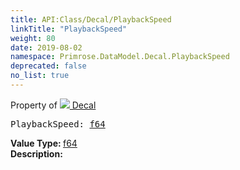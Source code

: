 ```yaml
---
title: API:Class/Decal/PlaybackSpeed
linkTitle: "PlaybackSpeed"
weight: 80
date: 2019-08-02
namespace: Primrose.DataModel.Decal.PlaybackSpeed
deprecated: false
no_list: true
---
```

Property of <a href="/docs/api-reference/Class/Decal"><img src="/icons/silk/photo.png"/>&nbsp;Decal</a>
<pre class="method-declaration">
PlaybackSpeed: <a class="type" href="/docs/api-reference/System/Primitives#double">f64</a></pre>
<b>Value Type: </b>
<a class="type" href="/docs/api-reference/System/Primitives#double">f64</a>
<br/>
<b>Description: </b>